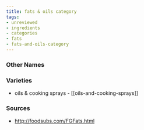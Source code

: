 ```yaml
---
title: fats & oils category
tags:
- unreviewed
- ingredients
- categories
- fats
- fats-and-oils-category
---
```



### Other Names


### Varieties

* oils & cooking sprays - [[oils-and-cooking-sprays]]

### Sources
* http://foodsubs.com/FGFats.html
